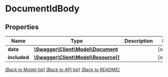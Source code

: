 # DocumentIdBody

## Properties
Name | Type | Description | Notes
------------ | ------------- | ------------- | -------------
**data** | [**\Swagger\Client\Model\Document**](Document.md) |  | [optional] 
**included** | [**\Swagger\Client\Model\Resource[]**](Resource.md) |  | [optional] 

[[Back to Model list]](../../README.md#documentation-for-models) [[Back to API list]](../../README.md#documentation-for-api-endpoints) [[Back to README]](../../README.md)

